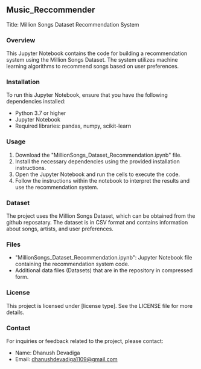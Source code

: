 ## Music_Reccommender

Title: Million Songs Dataset Recommendation System

### Overview
This Jupyter Notebook contains the code for building a recommendation system using the Million Songs Dataset. The system utilizes machine learning algorithms to recommend songs based on user preferences.

### Installation
To run this Jupyter Notebook, ensure that you have the following dependencies installed:
- Python 3.7 or higher
- Jupyter Notebook
- Required libraries: pandas, numpy, scikit-learn

### Usage
1. Download the "MillionSongs_Dataset_Recommendation.ipynb" file.
2. Install the necessary dependencies using the provided installation instructions.
3. Open the Jupyter Notebook and run the cells to execute the code.
4. Follow the instructions within the notebook to interpret the results and use the recommendation system.

### Dataset
The project uses the Million Songs Dataset, which can be obtained from the github reposatary. The dataset is in CSV format and contains information about songs, artists, and user preferences.

### Files
- "MillionSongs_Dataset_Recommendation.ipynb": Jupyter Notebook file containing the recommendation system code.
- Additional data files (Datasets) that are in the repository in compressed form.


### License
This project is licensed under [license type]. See the LICENSE file for more details.

### Contact
For inquiries or feedback related to the project, please contact:
- Name: Dhanush Devadiga
- Email: dhanushdevadiga1109@gmail.com
